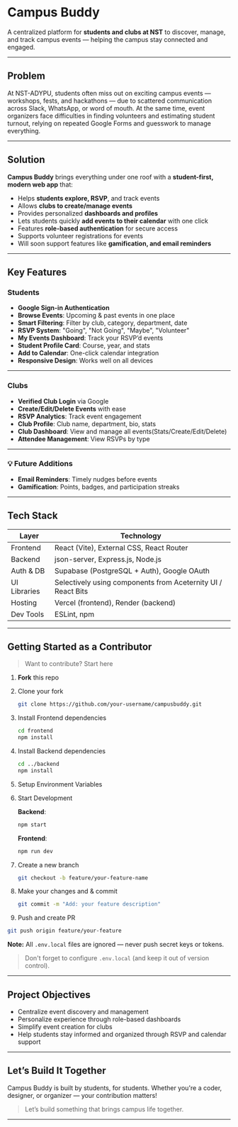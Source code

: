 
#  Campus Buddy

A centralized platform for **students and clubs at NST** to discover, manage, and track campus events — helping the campus stay connected and engaged.

---

##  Problem

At NST-ADYPU, students often miss out on exciting campus events — workshops, fests, and hackathons — due to scattered communication across Slack, WhatsApp, or word of mouth.
At the same time, event organizers face difficulties in finding volunteers and estimating student turnout, relying on repeated Google Forms and guesswork to manage everything.

---

## Solution

**Campus Buddy** brings everything under one roof with a **student-first, modern web app** that:

* Helps **students explore, RSVP**, and track events
* Allows **clubs to create/manage events**
* Provides personalized **dashboards and profiles**
* Lets students quickly **add events to their calendar** with one click
* Features **role-based authentication** for secure access
* Supports volunteer registrations for events
* Will soon support features like **gamification, and email reminders**

---

##  Key Features

### Students

* **Google Sign-in Authentication**
*  **Browse Events**: Upcoming & past events in one place
*  **Smart Filtering**: Filter by club, category, department, date
* **RSVP System**: "Going", "Not Going", "Maybe", "Volunteer"
* **My Events Dashboard**: Track your RSVP’d events
* **Student Profile Card**: Course, year, and stats
* **Add to Calendar**: One-click calendar integration
* **Responsive Design**: Works well on all devices

---

### Clubs

* **Verified Club Login** via Google
* **Create/Edit/Delete Events** with ease
* **RSVP Analytics**: Track event engagement
* **Club Profile**: Club name, department, bio, stats
* **Club Dashboard**: View and manage all events(Stats/Create/Edit/Delete)
* **Attendee Management**: View RSVPs by type

---

### 💡 Future Additions

* **Email Reminders**: Timely nudges before events
* **Gamification**: Points, badges, and participation streaks

---

## Tech Stack

| Layer        | Technology                                                   |
| ------------ | ------------------------------------------------------------ |
| Frontend     | React (Vite), External CSS, React Router                     |
| Backend      | json-server, Express.js, Node.js                             |
| Auth & DB    | Supabase (PostgreSQL + Auth), Google OAuth                   |
| UI Libraries | Selectively using components from Aceternity UI / React Bits |
| Hosting      | Vercel (frontend), Render (backend)                          |
| Dev Tools    | ESLint, npm                                                  |


---


## Getting Started as a Contributor

> Want to contribute? Start here

1. **Fork** this repo
2. Clone your fork

   ```bash
   git clone https://github.com/your-username/campusbuddy.git
   ```
3. Install Frontend dependencies

   ```bash
   cd frontend
   npm install
   ```
4. Install Backend dependencies

   ```bash
   cd ../backend
   npm install
   ```
5. Setup Environment Variables

6. Start Development

   **Backend**: 
   ```bash
   npm start
   ```
   **Frontend**: 
   ```bash
   npm run dev
   ```
8. Create a new branch

   ```bash
   git checkout -b feature/your-feature-name
   ```
9. Make your changes and & commit 

   ```bash
   git commit -m "Add: your feature description"
   ```
10. Push and create PR

   ```bash
   git push origin feature/your-feature
   ```
   
**Note:** All `.env.local` files are ignored — never push secret keys or tokens.
> Don't forget to configure `.env.local` (and keep it out of version control).


---


## Project Objectives

* Centralize event discovery and management
* Personalize experience through role-based dashboards
* Simplify event creation for clubs
* Help students stay informed and organized through RSVP and calendar support

---

## Let’s Build It Together

Campus Buddy is built by students, for students. Whether you're a coder, designer, or organizer — your contribution matters!

> Let’s build something that brings campus life together. 

---
